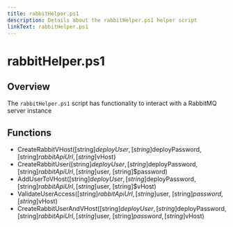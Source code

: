```yaml
---
title: rabbitHelper.ps1
description: Details about the rabbitHelper.ps1 helper script
linkText: rabbitHelper.ps1
---
```


# rabbitHelper.ps1

## Overview

The `rabbitHelper.ps1` script has functionality to interact with a RabbitMQ server instance

## Functions

* CreateRabbitVHost([string]$deployUser, [string]$deployPassword, [string]$rabbitApiUrl, [string]$vHost)
* CreateRabbitUser([string]$deployUser, [string]$deployPassword, [string]$rabbitApiUrl, [string]$user, [string]$password)
* AddUserToVHost([string]$deployUser, [string]$deployPassword, [string]$rabbitApiUrl, [string]$user, [string]$vHost)
* ValidateUserAccess([string]$rabbitApiUrl, [string]$user, [string]$password, [string]$vHost)
* CreateRabbitUserAndVHost([string]$deployUser, [string]$deployPassword, [string]$rabbitApiUrl, [string]$user, [string]$password, [string]$vHost)
